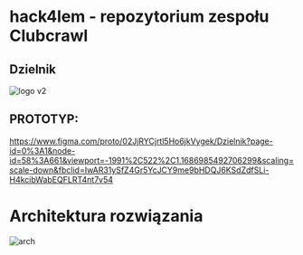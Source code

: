 # hack4lem - repozytorium zespołu Clubcrawl

## Dzielnik
![logo v2](https://user-images.githubusercontent.com/36841282/122658648-26a7b700-d170-11eb-9ba0-0d20e718da71.png)

## PROTOTYP: 
https://www.figma.com/proto/02JjRYCjrtl5Ho6jkVygek/Dzielnik?page-id=0%3A1&node-id=58%3A661&viewport=-1991%2C522%2C1.1686985492706299&scaling=scale-down&fbclid=IwAR31ySfZ4Gr5YcJCY9me9bHDQJ6KSdZdfSLi-H4kcibWabEQFLRT4nt7v54


# Architektura rozwiązania
![arch](https://user-images.githubusercontent.com/36841282/122647062-aa3ab700-d122-11eb-84e4-81b02d15b0df.png)

